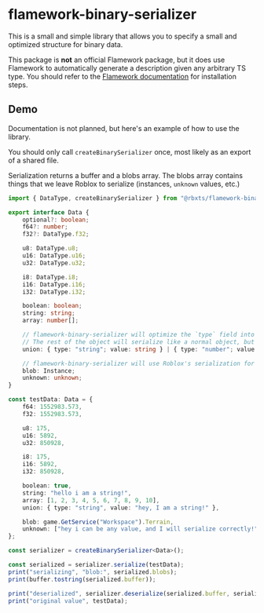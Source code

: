 # flamework-binary-serializer
This is a small and simple library that allows you to specify a small and optimized structure for binary data.

This package is **not** an official Flamework package, but it does use Flamework to automatically generate a description given any arbitrary TS type.
You should refer to the [Flamework documentation](https://flamework.fireboltofdeath.dev/) for installation steps.

## Demo

Documentation is not planned, but here's an example of how to use the library.

You should only call `createBinarySerializer` once, most likely as an export of a shared file.

Serialization returns a buffer and a blobs array. The blobs array contains things that we leave Roblox to serialize (instances, `unknown` values, etc.)

```ts
import { DataType, createBinarySerializer } from "@rbxts/flamework-binary-serializer";

export interface Data {
	optional?: boolean;
	f64?: number;
	f32?: DataType.f32;

	u8: DataType.u8;
	u16: DataType.u16;
	u32: DataType.u32;

	i8: DataType.i8;
	i16: DataType.i16;
	i32: DataType.i32;

	boolean: boolean;
	string: string;
	array: number[];

	// flamework-binary-serializer will optimize the `type` field into a single byte.
	// The rest of the object will serialize like a normal object, but without the `type` field.
	union: { type: "string"; value: string } | { type: "number"; value: number } | { type: "boolean"; value: boolean };

	// flamework-binary-serializer will use Roblox's serialization for types it does not recognize
	blob: Instance;
	unknown: unknown;
}

const testData: Data = {
	f64: 1552983.573,
	f32: 1552983.573,

	u8: 175,
	u16: 5892,
	u32: 850928,

	i8: 175,
	i16: 5892,
	i32: 850928,

	boolean: true,
	string: "hello i am a string!",
	array: [1, 2, 3, 4, 5, 6, 7, 8, 9, 10],
	union: { type: "string", value: "hey, I am a string!" },

	blob: game.GetService("Workspace").Terrain,
	unknown: ["hey i can be any value, and I will serialize correctly!"],
};

const serializer = createBinarySerializer<Data>();

const serialized = serializer.serialize(testData);
print("serializing", "blob:", serialized.blobs);
print(buffer.tostring(serialized.buffer));

print("deserialized", serializer.deserialize(serialized.buffer, serialized.blobs));
print("original value", testData);
```
